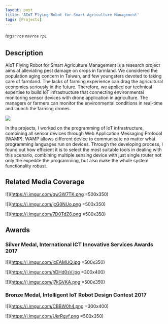 ```yaml
---
layout: post
title: 'AIoT Flying Robot for Smart Agriculture Management'
tags: [Projects]
---
```


###### tags: `ros` `mavros` `rpi` 

## Description
AIoT Flying Robot for Smart Agriculture Management is a research project aims at alleviating pest damage on crops in farmland. We considered the population aging concern in Taiwan, and few youngsters devoted to taking care of farmland. The lacks of farming experience can drag the agricultural economics seriously in the future. Therefore, we applied our technical expertise to build IoT infrastructure that connecting environmental monitoring sensor devices with drone application in agriculture. The managers or farmers can monitor the environmental conditions in real-time and launch the farming drones. 

![](https://i.imgur.com/n4y0L7X.jpg)

In the projects, I worked on the programming of IoT infrastructure, combining all sensor devices through Web Application Messaging Protocol (WAMP). WAMP allows different device to communicate no matter what programming languages run on devices. Through the developing process, I found out how efficient it is to select the most suitable tools in dealing with this scenario, combining multiple sensing device with just single router not only the expedite the programming, but also make the whole system functionality robust. 







## Related Media Coverage
![](https://i.imgur.com/qw3W7TK.png =500x350)

![](https://i.imgur.com/jcG0NUo.png =500x350)

![](https://i.imgur.com/7D0TdZ6.png =500x350)





## Awards 
### Silver Medal, International ICT Innovative Services Awards 2017

![](https://i.imgur.com/lcEAMUQ.jpg =500x350)

![](https://i.imgur.com/hDHd0sV.jpg =300x400)

![](https://i.imgur.com/j7kGVKA.png =500x350)

### Bronze Medal, Intelligent IoT Robot Design Contest 2017

![](https://i.imgur.com/CBBW0h4.png =300x400)

![](https://i.imgur.com/UkrRgyf.png =500x350)
